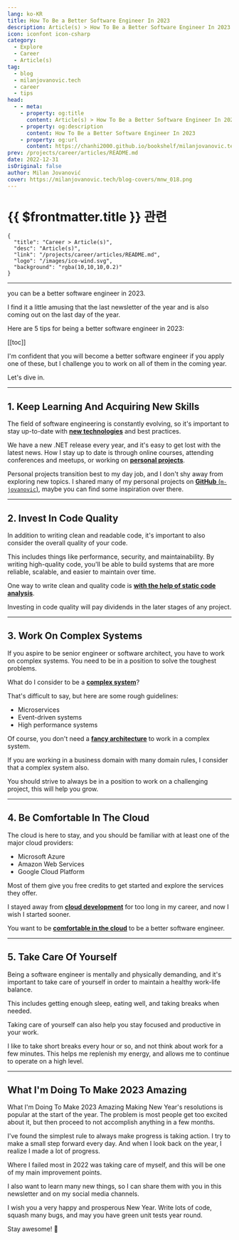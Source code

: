 ```yaml
---
lang: ko-KR
title: How To Be a Better Software Engineer In 2023
description: Article(s) > How To Be a Better Software Engineer In 2023
icon: iconfont icon-csharp
category: 
  - Explore
  - Career
  - Article(s)
tag: 
  - blog
  - milanjovanovic.tech
  - career
  - tips
head:
  - - meta:
    - property: og:title
      content: Article(s) > How To Be a Better Software Engineer In 2023
    - property: og:description
      content: How To Be a Better Software Engineer In 2023
    - property: og:url
      content: https://chanhi2000.github.io/bookshelf/milanjovanovic.tech/how-to-be-a-better-software-engineer-in-2023.html
prev: /projects/career/articles/README.md
date: 2022-12-31
isOriginal: false
author: Milan Jovanović
cover: https://milanjovanovic.tech/blog-covers/mnw_018.png
---
```


# {{ $frontmatter.title }} 관련

```component VPCard
{
  "title": "Career > Article(s)",
  "desc": "Article(s)",
  "link": "/projects/career/articles/README.md",
  "logo": "/images/ico-wind.svg",
  "background": "rgba(10,10,10,0.2)"
}
```

---

<SiteInfo
  name="How To Be a Better Software Engineer In 2023"
  desc="In this week's newsletter I will share 5 simple tips on how you can be a better software engineer in 2023. I find it a little amusing that the last newsletter of the year and is also coming out on the last day of the year. Here are 5 tips for being a better software engineer in 2023."
  url="https://milanjovanovic.tech/blog/how-to-be-a-better-software-engineer-in-2023/"
  logo="https://milanjovanovic.tech/profile_favicon.png"
  preview="https://milanjovanovic.tech/blog-covers/mnw_018.png"/>

you can be a better software engineer in 2023.

I find it a little amusing that the last newsletter of the year
and is also coming out on the last day of the year.

Here are 5 tips for being a better software engineer in 2023:

[[toc]]

I'm confident that you will become a better software engineer if you apply one of these, but I challenge you to work on all of them in the coming year.

Let's dive in.

---

## 1. Keep Learning And Acquiring New Skills

The field of software engineering is constantly evolving, so it's important to stay up-to-date with [<FontIcon icon="fa-brands fa-youtube"/>**new technologies**](https://youtu.be/dDasAmowFts) and best practices.

<VidStack src="youtube/dDasAmowFts" />

We have a new .NET release every year, and it's easy to get lost with the latest news. How I stay up to date is through online courses, attending conferences and meetups, or working on [<FontIcon icon="fa-brands fa-youtube"/>**personal projects**](https://youtu.be/Ru6_b50wdfo).

<VidStack src="youtube/Ru6_b50wdfo" />

Personal projects transition best to my day job, and I don't shy away from exploring new topics. I shared many of my personal projects on [**GitHub** (<FontIcon icon="iconfont icon-github"/>`m-jovanovic`)](https://github.com/m-jovanovic), maybe you can find some inspiration over there.

---

## 2. Invest In Code Quality

In addition to writing clean and readable code, it's important to also consider the overall quality of your code.

This includes things like performance, security, and maintainability. By writing high-quality code, you'll be able to build systems that are more reliable, scalable, and easier to maintain over time.

One way to write clean and quality code is [<FontIcon icon="fa-brands fa-youtube"/>**with the help of static code analysis**](https://youtu.be/0nVT1gM4vPg).

<VidStack src="youtube/0nVT1gM4vPg" />

Investing in code quality will pay dividends in the later stages of any project.

---

## 3. Work On Complex Systems

If you aspire to be senior engineer or software architect, you have to work on complex systems. You need to be in a position to solve the toughest problems.

What do I consider to be a [<FontIcon icon="fa-brands fa-youtube"/>**complex system**](https://youtu.be/Ru6_b50wdfo)?

That's difficult to say, but here are some rough guidelines:

- Microservices
- Event-driven systems
- High performance systems

Of course, you don't need a [<FontIcon icon="fa-brands fa-youtube"/>**fancy architecture**](https://youtu.be/Ru6_b50wdfo) to work in a complex system.

If you are working in a business domain with many domain rules, I consider that a complex system also.

You should strive to always be in a position to work on a challenging project, this will help you grow.

<VidStack src="youtube/Ru6_b50wdfo" />

---

## 4. Be Comfortable In The Cloud

The cloud is here to stay, and you should be familiar with at least one of the major cloud providers:

- Microsoft Azure
- Amazon Web Services
- Google Cloud Platform

Most of them give you free credits to get started and explore the services they offer.

I stayed away from [<FontIcon icon="fa-brands fa-youtube"/>**cloud development**](https://youtu.be/QP0pi7xe24s) for too long in my career, and now I wish I started sooner.

You want to be [<FontIcon icon="fa-brands fa-youtube"/>**comfortable in the cloud**](https://youtu.be/QP0pi7xe24s) to be a better software engineer.

<VidStack src="youtube/QP0pi7xe24s" />

---

## 5. Take Care Of Yourself

Being a software engineer is mentally and physically demanding, and it's important to take care of yourself in order to maintain a healthy work-life balance.

This includes getting enough sleep, eating well, and taking breaks when needed.

Taking care of yourself can also help you stay focused and productive in your work.

I like to take short breaks every hour or so, and not think about work for a few minutes. This helps me replenish my energy, and allows me to continue to operate on a high level.

---

## What I'm Doing To Make 2023 Amazing

What I'm Doing To Make 2023 Amazing Making New Year's resolutions is popular at the start of the year. The problem is most people get too excited about it, but then proceed to not accomplish anything in a few months. 

I've found the simplest rule to always make progress is taking action. I try to make a small step forward every day. And when I look back on the year, I realize I made a lot of progress.

Where I failed most in 2022 was taking care of myself, and this will be one of my main improvement points.

I also want to learn many new things, so I can share them with you in this newsletter and on my social media channels.

I wish you a very happy and prosperous New Year. Write lots of code, squash many bugs, and may you have green unit tests year round.

Stay awesome! 🎁

